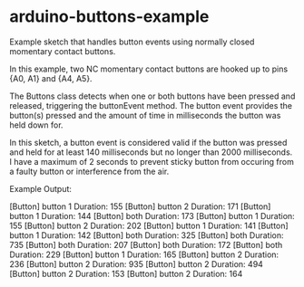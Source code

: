 # arduino-buttons-example
Example sketch that handles button events using normally closed momentary contact buttons.

In this example, two NC momentary contact buttons are hooked up to pins {A0, A1} and {A4, A5}.

The Buttons class detects when one or both buttons have been pressed and released, triggering the buttonEvent method.
The button event provides the button(s) pressed and the amount of time in milliseconds the button was held down for.

In this sketch, a button event is considered valid if the button was pressed and held for at least 140 milliseconds but no longer than 2000 milliseconds.  I have a maximum of 2 seconds to prevent sticky button from occuring from a faulty button or interference from the air.

Example Output:

[Button] button 1	Duration: 155
[Button] button 2	Duration: 171
[Button] button 1	Duration: 144
[Button] both	Duration: 173
[Button] button 1	Duration: 155
[Button] button 2	Duration: 202
[Button] button 1	Duration: 141
[Button] button 1	Duration: 142
[Button] both	Duration: 325
[Button] both	Duration: 735
[Button] both	Duration: 207
[Button] both	Duration: 172
[Button] both	Duration: 229
[Button] button 1	Duration: 165
[Button] button 2	Duration: 236
[Button] button 2	Duration: 935
[Button] button 2	Duration: 494
[Button] button 2	Duration: 153
[Button] button 2	Duration: 164
